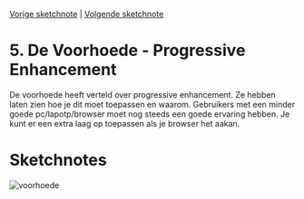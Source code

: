 [Vorige sketchnote](./tam.md) | [Volgende sketchnote](isha.md)

# 5. De Voorhoede - Progressive Enhancement
De voorhoede heeft verteld over progressive enhancement. Ze hebben laten zien hoe je dit moet toepassen en waarom. Gebruikers met een minder goede pc/lapotp/browser moet nog steeds een goede ervaring hebben. Je kunt er een extra laag op toepassen als je browser het aakan.

# Sketchnotes
![voorhoede](5.png)